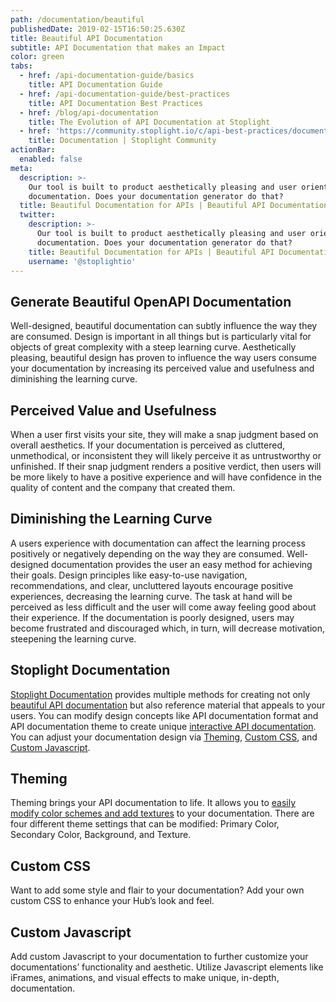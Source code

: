```yaml
---
path: /documentation/beautiful
publishedDate: 2019-02-15T16:50:25.630Z
title: Beautiful API Documentation
subtitle: API Documentation that makes an Impact
color: green
tabs:
  - href: /api-documentation-guide/basics
    title: API Documentation Guide
  - href: /api-documentation-guide/best-practices
    title: API Documentation Best Practices
  - href: /blog/api-documentation
    title: The Evolution of API Documentation at Stoplight
  - href: 'https://community.stoplight.io/c/api-best-practices/documentation'
    title: Documentation | Stoplight Community
actionBar:
  enabled: false
meta:
  description: >-
    Our tool is built to product aesthetically pleasing and user oriented
    documentation. Does your documentation generator do that?
  title: Beautiful Documentation for APIs | Beautiful API Documentation Theme
  twitter:
    description: >-
      Our tool is built to product aesthetically pleasing and user oriented
      documentation. Does your documentation generator do that?
    title: Beautiful Documentation for APIs | Beautiful API Documentation Theme
    username: '@stoplightio'
---
```


## Generate Beautiful OpenAPI Documentation

Well-designed, beautiful documentation can subtly influence the way they are consumed. Design is important in all things but is particularly vital for objects of great complexity with a steep learning curve. Aesthetically pleasing, beautiful design has proven to influence the way users consume your documentation by increasing its perceived value and usefulness and diminishing the learning curve.

## Perceived Value and Usefulness

When a user first visits your site, they will make a snap judgment based on overall aesthetics. If your documentation is perceived as cluttered, unmethodical, or inconsistent they will likely perceive it as untrustworthy or unfinished. If their snap judgment renders a positive verdict, then users will be more likely to have a positive experience and will have confidence in the quality of content and the company that created them.

## Diminishing the Learning Curve

A users experience with documentation can affect the learning process positively or negatively depending on the way they are consumed. Well-designed documentation provides the user an easy method for achieving their goals. Design principles like easy-to-use navigation, recommendations, and clear, uncluttered layouts encourage positive experiences, decreasing the learning curve. The task at hand will be perceived as less difficult and the user will come away feeling good about their experience. If the documentation is poorly designed, users may become frustrated and discouraged which, in turn, will decrease motivation, steepening the learning curve.

## Stoplight Documentation

[Stoplight Documentation](/documentation/#interactive-api-documentation) provides multiple methods for creating not only [beautiful API documentation](/documentation) but also reference material that appeals to your users. You can modify design concepts like API documentation format and API documentation theme to create unique [interactive API documentation](/documentation/#interactive-api-documentation). You can adjust your documentation design via [Theming](https://docs.stoplight.io/documentation/design/theming), [Custom CSS](https://docs.stoplight.io/documentation/design/custom-css), and [Custom Javascript](https://docs.stoplight.io/documentation/design/custom-js).

## Theming

Theming brings your API documentation to life. It allows you to [easily modify color schemes and add textures](/documentation/#fully-customizable) to your documentation. There are four different theme settings that can be modified: Primary Color, Secondary Color, Background, and Texture.

## Custom CSS

Want to add some style and flair to your documentation? Add your own custom CSS to enhance your Hub’s look and feel.

## Custom Javascript

Add custom Javascript to your documentation to further customize your documentations’ functionality and aesthetic. Utilize Javascript elements like iFrames, animations, and visual effects to make unique, in-depth, documentation.
